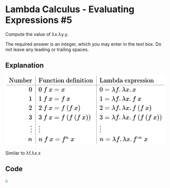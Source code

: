 # Lambda Calculus - Evaluating Expressions #5

Compute the value of λx.λy.y.

The required answer is an integer, which you may enter in the text box. Do not leave any leading or trailing spaces.

## Explanation

![Church Encoding](img/church_encoding.svg)

Similar to λf.λx.x

## Code

```haskell
0
```
